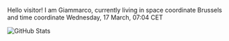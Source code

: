 Hello visitor! I am Giammarco, currently living in space coordinate Brussels and time coordinate Wednesday, 17 March, 07:04 CET

![GitHub Stats](https://github-readme-stats.vercel.app/api?username=grcasanova)
